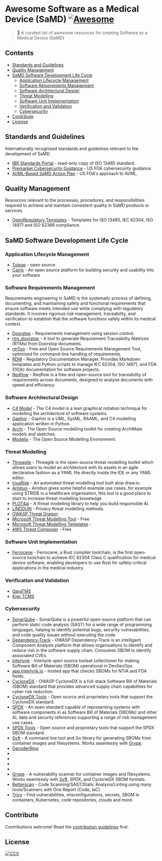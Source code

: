
# Awesome Software as a Medical Device (SaMD) [![Awesome](https://awesome.re/badge.svg)](https://awesome.re)

> 🩻 A curated list of awesome resources for creating Software as a Medical Device (SaMD)

## Contents

- [Standards and Guidelines](#standards-and-guidelines)
- [Quality Management](#quality-management)
- [SaMD Software Development Life Cycle](#samd-software-developement-life-cycle)
	- [Application Lifecycle Management](#application-lifecycle-management)
	- [Software Requirements Management](#software-requirements-management)
	- [Software Architectural Design](#software-architectural-design)
	- [Threat Modelling](#threat-modelling)
	- [Software Unit Implementation](#software-unit-implemenation)
	- [Verification and Validation](#verification-and-validatiom)
	- [Cybersecurity](#software-system-testing)
- [Contribute](#contribute)
- [License](#license)

## Standards and Guidelines
Internationally recognised standards and guidelines relevant to the development of SaMD.
- [IBR Standards Portal](https://ibr.ansi.org/Standards/iso3.aspx) - read-only copy of ISO 13485 standard.
- [Premarket Cybersecurity Guidance](https://www.fda.gov/regulatory-information/search-fda-guidance-documents/content-premarket-submissions-management-cybersecurity-medical-devices) - US FDA cybersecurity guidance
- [AI/ML-Based SaMD Action Plan](https://www.fda.gov/medical-devices/software-medical-device-samd/artificial-intelligence-and-machine-learning-software-medical-device) - US FDA's approach to AI/ML.

## Quality Management
Resources relevant to the processes, procedures, and responsibilities required to achieve and maintain consistent quality in SaMD products or services.

- [OpenRegulatory Templates](https://github.com/openregulatory/templates) - Templates for ISO 13485, IEC 62304, ISO 14971 and ISO 62366 compliance.

## SaMD Software Development Life Cycle
### Application Lifecycle Management
- [Tuleap](https://www.tuleap.org/) - open source
- [Cairis](https://github.com/cairis-platform/cairis) - An open source platform for building security and usability into your software

### Software Requirements Management
Requirements engineering in SaMD is the systematic process of defining, documenting, and maintaining safety and functional requirements that ensure software meets intended use while complying with regulatory standards. It involves rigorous risk management, traceability, and verification to establish that the software functions safely within its medical context.
- [Doorstop](https://github.com/doorstop-dev/doorstop) - Requirements management using version control.
- [rtm_doorstop](https://github.com/asimon-1/rtm_doorstop) - A tool to generate Requirement Traceability Matrices (RTMs) from Doorstop documents.
- [rmToo](https://github.com/florath/rmtoo) - Free and Open Source Requirements Management Tool, optimised for command-line handling of requirements.
- [RDM](https://github.com/innolitics/rdm) - Regulatory Documentation Manager. Provides Markdown templates and Python scripts to manage IEC 62304, ISO 14971, and FDA 510(k) documentation for software projects.
- [Reqflow](https://goeb.github.io/reqflow/) - Reqflow is a free and open-source tool for traceability of requirements across documents, designed to analyse documents with speed and efficiency.

### Software Architectural Design
- [C4 Model](https://c4model.com/) - The C4 model is a lean graphical notation technique for modelling the architecture of software systems.
- [Gaphor](https://github.com/gaphor/gaphor) - Gaphor is a UML, SysML, RAAML, and C4 modelling application written in Python.
- [Archi](https://www.archimatetool.com/) - The Open Source modelling toolkit for creating ArchiMate models and sketches.
- [Modelio](https://www.modelio.org/index.htm) - The Open Source Modelling Environment.

### Threat Modelling
- [Threagile](https://threagile.io/) - Threagile is the open-source threat modelling toolkit which allows users to model an architecture with its assets in an agile declarative fashion as a YAML file directly inside the IDE or any YAML editor.
- [IriusRisk](https://www.iriusrisk.com/community) - An automated threat modelling tool built atop draw.io.
- [Aristiun](https://threat-modeling.com/) - Aristiun gives some helpful example use cases, for example using STRIDE in a healthcare organisation, this tool is a good place to start to increase threat modelling knowledge
- [PLOT4ai](https://plot4.ai/) - A threat modelling library to help you build responsible AI.
- [LINDDUN](https://linddun.org/) - Privacy threat modelling methods.
- [OWASP Threat Dragon](https://owasp.org/www-project-threat-dragon/)
- [Microsoft Threat Modelling Tool](https://learn.microsoft.com/en-us/azure/security/develop/threat-modeling-tool) - Free 
- [Microsoft Threat Modelling Templates](https://github.com/microsoft/threat-modeling-templates) - 
- [AWS Threat Composer](https://awslabs.github.io/threat-composer/workspaces/default/dashboard) - Free 

### Software Unit Implementation
- [Ferrocene](https://ferrocene.dev/en/) - Ferrocene, a Rust compiler toolchain, is the first open-source toolchain to achieve IEC 62304 Class C qualification for medical device software, enabling developers to use Rust for safety-critical applications in the medical industry.

### Verification and Validation
- [QaraTMS](https://github.com/a13xh7/QaraTMS)
- [Kiwi TCMS](https://kiwitcms.org/)

### Cybersecurity
- [SonarQube](https://github.com/SonarSource/sonarqube) - SonarQube  is a powerful open-source platform that can perform static code analysis (SAST) for a wide range of programming languages, helping to identify potential bugs, security vulnerabilities, and code quality issues without executing the code. 
- [Dependency-Track](https://dependencytrack.org/) - OWASP Dependency-Track is an intelligent Component Analysis platform that allows organisations to identify and reduce risk in the software supply chain. Consumes SBOM to identify associated CVEs.
- [Interlynk](https://github.com/interlynk-io) - Interlynk open source toolset collectionm for making Software Bill of Materials (SBOM) operational in DevSecOps.
- [app.interlynk.io](https://app.interlynk.io/) - hosted app that checks SBOMs for NTIA and FDA fields.
- [CycloneDX](https://cyclonedx.org/) - OWASP CycloneDX is a full-stack Software Bill of Materials (SBOM) standard that provides advanced supply chain capabilities for cyber risk reduction.
- [CycloneDX Tools](https://cyclonedx.org/tool-center/) - Open source and proprietary tools that support the CycloneDX standard.
- [SPDX](https://spdx.dev/) - An open standard capable of representing systems with software components in as  Software Bill of Materials (SBOMs) and other AI, data and security references supporting a range of risk management use cases.
- [SPDX Tools](https://spdx.dev/use/spdx-tools/) - Open source and proprietary tools that support the SPDX SBOM standard.
- [Syft](https://github.com/anchore/syft) - A command line tool and Go library for generating SBOMs from container images and filesystems. Works seamlessly with [Grype](#grype).
- [DecoderRing](https://github.com/DanBeard/DecoderRIng)
- [](https://github.com/spdx/spdx-online-tools)
- [](https://github.com/lfscanning)
- [](https://github.com/CycloneDX/bom-examples)
- [](https://github.com/CERTCC/SBOM/)
- [Grype](https://github.com/anchore/grype) - A vulnerability scanner for container images and filesystems. Works seamlessly with [Syft](#syft), SPDX, and CycloneDX SBOM formats.
- [Betterscan](https://github.com/tcosolutions/betterscan) - Code Scanning/SAST/Static Analysis/Linting using many tools/Scanners with One Report (Code, IaC)
- [Trivy](https://github.com/aquasecurity/trivy) - Find vulnerabilities, misconfigurations, secrets, SBOM in containers, Kubernetes, code repositories, clouds and more.


## Contribute

Contributions welcome! Read the [contribution guidelines](contributing.md) first.

## License

[![CC0](https://mirrors.creativecommons.org/presskit/buttons/88x31/svg/cc-zero.svg)](https://creativecommons.org/publicdomain/zero/1.0/)
